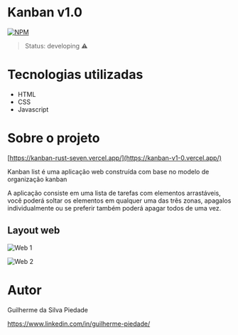 # Kanban v1.0
[![NPM](https://img.shields.io/npm/l/react)](https://github.com/neliocursos/exemplo-readme/blob/main/LICENSE) 

> Status: developing ⚠️

# Tecnologias utilizadas

+ HTML
+ CSS
+ Javascript

# Sobre o projeto

[https://kanban-rust-seven.vercel.app/](https://kanban-v1-0.vercel.app/)

Kanban list é uma aplicação web construída com base no modelo de organização kanban

A aplicação consiste em uma lista de tarefas com elementos arrastáveis, você poderá soltar os elementos em qualquer uma das três zonas, apagalos individualmente ou se preferir também poderá apagar todos de uma vez.

## Layout web
![Web 1](https://github.com/GuilhermePie/Kanban/blob/746ab1a23a9e1f78ba0bc7d3d728a19c52e70d7c/assets/web1.png)

![Web 2](https://github.com/GuilhermePie/Kanban/blob/746ab1a23a9e1f78ba0bc7d3d728a19c52e70d7c/assets/web2.png)

# Autor

Guilherme da Silva Piedade

https://www.linkedin.com/in/guilherme-piedade/